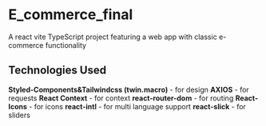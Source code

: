 # E_commerce_final
A react vite TypeScript project featuring a web app with classic e-commerce functionality

## Technologies Used

**Styled-Components&Tailwindcss (twin.macro)** - for design
**AXIOS** - for requests
**React Context** - for context
**react-router-dom** - for routing
**React-Icons** - for icons
**react-intl** - for multi language support
**react-slick** - for sliders
